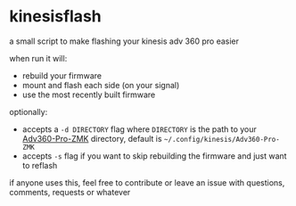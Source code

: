 # kinesisflash
a small script to make flashing your kinesis adv 360 pro easier

when run it will:
- rebuild your firmware
- mount and flash each side (on your signal)
- use the most recently built firmware

optionally:
- accepts a `-d DIRECTORY` flag where `DIRECTORY` is the path to your [Adv360-Pro-ZMK](https://github.com/KinesisCorporation/Adv360-Pro-ZMK) directory, default is `~/.config/kinesis/Adv360-Pro-ZMK`
- accepts `-s` flag if you want to skip rebuilding the firmware and just want to reflash

if anyone uses this, feel free to contribute or leave an issue with questions, comments, requests or whatever
